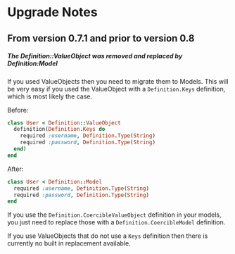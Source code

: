 # Upgrade Notes

## From version 0.7.1 and prior to version 0.8
##### The Definition::ValueObject was removed and replaced by Definition:Model
If you used ValueObjects then you need to migrate them to Models. This will be very easy if you used the ValueObject with a `Definition.Keys` definition, which is most likely the case.

Before:
```ruby
class User < Definition::ValueObject
  definition(Definition.Keys do
    required :username, Definition.Type(String)
    required :password, Definition.Type(String)
  end)
end
```

After:
```ruby
class User < Definition::Model
  required :username, Definition.Type(String)
  required :password, Definition.Type(String)
end
```

If you use the `Definition.CoercibleValueObject` definition in your models, you just need to replace those with a `Definition.CoercibleModel` definition.

If you use ValueObjects that do not use a `Keys` definition then there is currently no built in replacement available.